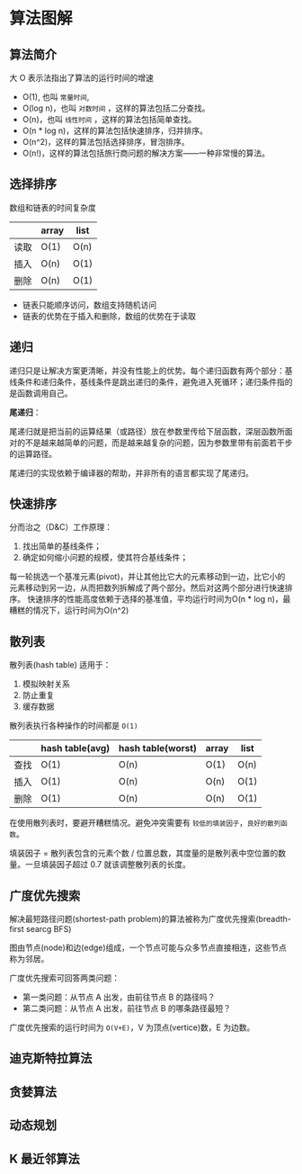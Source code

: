 # 算法图解

## 算法简介

大 O 表示法指出了算法的运行时间的增速

* O(1), 也叫 `常量时间`,
* O(log n)，也叫 `对数时间` ，这样的算法包括二分查找。
* O(n)，也叫 `线性时间` ，这样的算法包括简单查找。
* O(n * log n)，这样的算法包括快速排序，归并排序。
* O(n^2)，这样的算法包括选择排序，冒泡排序。
* O(n!)，这样的算法包括旅行商问题的解决方案——一种非常慢的算法。

## 选择排序

数组和链表的时间复杂度

|      | array | list |
|------|-------|------|
| 读取 | O(1)  | O(n) |
| 插入 | O(n)  | O(1) |
| 删除 | O(n)  | O(1) |

* 链表只能顺序访问，数组支持随机访问
* 链表的优势在于插入和删除，数组的优势在于读取

## 递归

递归只是让解决方案更清晰，并没有性能上的优势。每个递归函数有两个部分：基线条件和递归条件，基线条件是跳出递归的条件，避免进入死循环；递归条件指的是函数调用自己。

**尾递归**：

尾递归就是把当前的运算结果（或路径）放在参数里传给下层函数，深层函数所面对的不是越来越简单的问题，而是越来越复杂的问题，因为参数里带有前面若干步的运算路径。

尾递归的实现依赖于编译器的帮助，并非所有的语言都实现了尾递归。

## 快速排序

分而治之（D&C）工作原理：

1. 找出简单的基线条件；
2. 确定如何缩小问题的规模，使其符合基线条件；

每一轮挑选一个基准元素(pivot)，并让其他比它大的元素移动到一边，比它小的元素移动到另一边，从而把数列拆解成了两个部分。然后对这两个部分进行快速排序。
快速排序的性能高度依赖于选择的基准值，平均运行时间为O(n * log n)，最糟糕的情况下，运行时间为O(n^2)

## 散列表

散列表(hash table) 适用于：

1. 模拟映射关系
2. 防止重复
3. 缓存数据

散列表执行各种操作的时间都是 `O(1)`

|      | hash table(avg) | hash table(worst) | array | list |
|------|-----------------|-------------------|-------|------|
| 查找 | O(1)            | O(n)              | O(1)  | O(n) |
| 插入 | O(1)            | O(n)              | O(n)  | O(1) |
| 删除 | O(1)            | O(n)              | O(n)  | O(1) |

在使用散列表时，要避开糟糕情况。避免冲突需要有 `较低的填装因子`，`良好的散列函数`。

填装因子 = 散列表包含的元素个数 / 位置总数，其度量的是散列表中空位置的数量。一旦填装因子超过 0.7 就该调整散列表的长度。

## 广度优先搜索

解决最短路径问题(shortest-path problem)的算法被称为广度优先搜索(breadth-first searcg BFS)

图由节点(node)和边(edge)组成，一个节点可能与众多节点直接相连，这些节点称为邻居。

广度优先搜索可回答两类问题：

* 第一类问题：从节点 A 出发，由前往节点 B 的路径吗？
* 第二类问题：从节点 A 出发，前往节点 B 的哪条路径最短？

广度优先搜索的运行时间为 `O(V+E)`，V 为顶点(vertice)数，E 为边数。

## 迪克斯特拉算法

## 贪婪算法

## 动态规划

## K 最近邻算法
